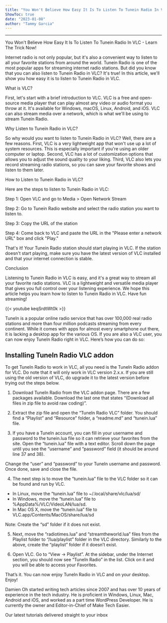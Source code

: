 ```yaml
---
title: "You Won't Believe How Easy It Is To Listen To Tunein Radio In Vlc - Learn The Trick Now!"
ShowToc: true 
date: "2023-01-08"
author: "Tammy Garcia"
---
```

*****
You Won't Believe How Easy It Is To Listen To Tunein Radio In VLC - Learn The Trick Now!

Internet radio is not only popular, but it's also a convenient way to listen to all your favorite stations from around the world. Tunein Radio is one of the most popular apps for streaming internet radio stations. But did you know that you can also listen to Tunein Radio in VLC? It's true! In this article, we'll show you how easy it is to listen to Tunein Radio in VLC.

What is VLC?

First, let's start with a brief introduction to VLC. VLC is a free and open-source media player that can play almost any video or audio format you throw at it. It's available for Windows, macOS, Linux, Android, and iOS. VLC can also stream media over a network, which is what we'll be using to stream Tunein Radio.

Why Listen to Tunein Radio in VLC?

So why would you want to listen to Tunein Radio in VLC? Well, there are a few reasons. First, VLC is a very lightweight app that won't use up a lot of system resources. This is especially important if you're using an older computer or laptop. Second, VLC has a lot of customization options that allows you to adjust the sound quality to your liking. Third, VLC also lets you record streaming radio stations, so you can save your favorite shows and listen to them later.

How to Listen to Tunein Radio in VLC?

Here are the steps to listen to Tunein Radio in VLC:

Step 1: Open VLC and go to Media > Open Network Stream

Step 2: Go to Tunein Radio website and select the radio station you want to listen to.

Step 3: Copy the URL of the station

Step 4: Come back to VLC and paste the URL in the "Please enter a network URL" box and click "Play."

That's it! Your Tunein Radio station should start playing in VLC. If the station doesn't start playing, make sure you have the latest version of VLC installed and that your internet connection is stable.

Conclusion

Listening to Tunein Radio in VLC is easy, and it's a great way to stream all your favorite radio stations. VLC is a lightweight and versatile media player that gives you full control over your listening experience. We hope this article helps you learn how to listen to Tunein Radio in VLC. Have fun streaming!

{{< youtube keqSrdtWt0k >}} 



TuneIn is a popular online radio service that has over 100,000 real radio stations and more than four million podcasts streaming from every continent. While it comes with apps for almost every smartphone out there, it is lacking a desktop app for the various OS. If you are also a VLC user, you can now enjoy TuneIn Radio right in VLC. Here’s how you can do so:
 
## Installing TuneIn Radio VLC addon
 
To get TuneIn Radio to work in VLC, all you need is the TuneIn Radio addon for VLC. Do note that it will only work in VLC version 2.x.x. If you are still using the old version of VLC, do upgrade it to the latest version before trying out the steps below. 
 
1. Download TuneIn Radio from the VLC addon page. There are a few packages available. Download the last one that states “(Download all files in zip file to avoid raw coding)”.
 

 
2. Extract the zip file and open the “TuneIn Radio VLC” folder. You should find a “Playlist” and “Resource” folder, a “readme.md” and “tunein.lua” file. 
 
3. If you have a TuneIn account, you can fill in your username and password to the tunein.lua file so it can retrieve your favorites from the site. Open the “tunein.lua” file with a text editor. Scroll down the page until you see the “username” and “password” field (it should be around line 37 and 38).
 
Change the “user” and “password” to your TuneIn username and password. Once done, save and close the file.
 
4. The next step is to move the “tunein.lua” file to the VLC folder so it can be found and run by VLC.
 
- In Linux, move the “tunein.lua” file to ~/.local/share/vlc/lua/sd/
 - In Windows, move the “tunein.lua” file to %AppData%/VLC/VideoLAN/lua/sd.
 - In Mac OS X, move the “tunein.lua” file to VLC.app/Contents/MacOS/share/lua/sd

 
Note: Create the “sd” folder if it does not exist. 
 
5. Next, move the “radiotimes.lua” and “streamtheworld.lua” files from the Playlist folder to “/lua/playlist” folder in the VLC directory. Similarly to the above, create the “playlist” folder if it doesn’t exist.
 
6. Open VLC. Go to “View -> Playlist”. At the sidebar, under the Internet section, you should now see “TuneIn Radio” in the list. Click on it and you will be able to access your Favorites. 
 
That’s it. You can now enjoy TuneIn Radio in VLC and on your desktop. Enjoy!
 
Damien Oh started writing tech articles since 2007 and has over 10 years of experience in the tech industry. He is proficient in Windows, Linux, Mac, Android and iOS, and worked as a part time WordPress Developer. He is currently the owner and Editor-in-Chief of Make Tech Easier.
 
Our latest tutorials delivered straight to your inbox




